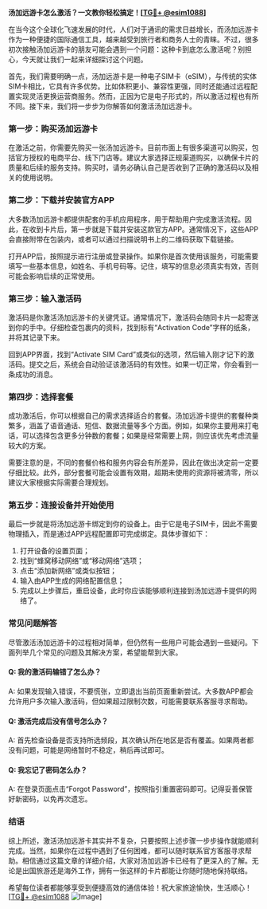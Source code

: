 **汤加远游卡怎么激活？一文教你轻松搞定！[[TG💪+ @esim1088](https://t.me/s/esim1088)]**

在当今这个全球化飞速发展的时代，人们对于通讯的需求日益增长，而汤加远游卡作为一种便捷的国际通信工具，越来越受到旅行者和商务人士的青睐。不过，很多初次接触汤加远游卡的朋友可能会遇到一个问题：这种卡到底怎么激活呢？别担心，今天就让我们一起来详细探讨这个问题。

首先，我们需要明确一点，汤加远游卡是一种电子SIM卡（eSIM），与传统的实体SIM卡相比，它具有许多优势。比如体积更小、兼容性更强，同时还能通过远程配置实现灵活更换运营商服务。然而，正因为它是电子形式的，所以激活过程也有所不同。接下来，我们将一步步为你解答如何激活汤加远游卡。

### **第一步：购买汤加远游卡**
在激活之前，你需要先购买一张汤加远游卡。目前市面上有很多渠道可以购买，包括官方授权的电商平台、线下门店等。建议大家选择正规渠道购买，以确保卡片的质量和后续的服务支持。购买时，请务必确认自己是否收到了正确的激活码以及相关的使用说明。

### **第二步：下载并安装官方APP**
大多数汤加远游卡都提供配套的手机应用程序，用于帮助用户完成激活流程。因此，在收到卡片后，第一步就是下载并安装这款官方APP。通常情况下，这些APP会直接附带在包装内，或者可以通过扫描说明书上的二维码获取下载链接。

打开APP后，按照提示进行注册或登录操作。如果你是首次使用该服务，可能需要填写一些基本信息，如姓名、手机号码等。记住，填写的信息必须真实有效，否则可能会影响后续的正常使用。

### **第三步：输入激活码**
激活码是你激活汤加远游卡的关键凭证。通常情况下，激活码会随同卡片一起寄送到你的手中。仔细检查包裹内的资料，找到标有“Activation Code”字样的纸条，并将其记录下来。

回到APP界面，找到“Activate SIM Card”或类似的选项，然后输入刚才记下的激活码。提交之后，系统会自动验证该激活码的有效性。如果一切正常，你会看到一条成功的消息。

### **第四步：选择套餐**
成功激活后，你可以根据自己的需求选择适合的套餐。汤加远游卡提供的套餐种类繁多，涵盖了语音通话、短信、数据流量等多个方面。例如，如果你主要用来打电话，可以选择包含更多分钟数的套餐；如果是经常需要上网，则应该优先考虑流量较大的方案。

需要注意的是，不同的套餐价格和服务内容会有所差异，因此在做出决定前一定要仔细比较。此外，部分套餐可能会设置有效期，超期未使用的资源将被清零，所以建议大家根据实际需要合理规划。

### **第五步：连接设备并开始使用**
最后一步就是将汤加远游卡绑定到你的设备上。由于它是电子SIM卡，因此不需要物理插入，而是通过APP远程配置即可完成绑定。具体步骤如下：

1. 打开设备的设置页面；
2. 找到“蜂窝移动网络”或“移动网络”选项；
3. 点击“添加新网络”或类似按钮；
4. 输入由APP生成的网络配置信息；
5. 完成以上步骤后，重启设备，此时你应该能够顺利连接到汤加远游卡提供的网络了。

### **常见问题解答**
尽管激活汤加远游卡的过程相对简单，但仍然有一些用户可能会遇到一些疑问。下面列举几个常见的问题及其解决方案，希望能帮到大家。

#### Q: 我的激活码输错了怎么办？
A: 如果发现输入错误，不要慌张，立即退出当前页面重新尝试。大多数APP都会允许用户多次输入激活码，但如果超过限制次数，可能需要联系客服寻求帮助。

#### Q: 激活完成后没有信号怎么办？
A: 首先检查设备是否支持所选频段，其次确认所在地区是否有覆盖。如果两者都没有问题，可能是网络暂时不稳定，稍后再试即可。

#### Q: 我忘记了密码怎么办？
A: 在登录页面点击“Forgot Password”，按照指引重置密码即可。记得妥善保管好新密码，以免再次遗忘。

### **结语**
综上所述，激活汤加远游卡其实并不复杂，只要按照上述步骤一步步操作就能顺利完成。当然，如果你在过程中遇到了任何困难，都可以随时联系官方客服寻求帮助。相信通过这篇文章的详细介绍，大家对汤加远游卡已经有了更深入的了解。无论是出国旅游还是海外工作，拥有一张这样的卡片都能让你随时随地保持联络。

希望每位读者都能够享受到便捷高效的通信体验！祝大家旅途愉快，生活顺心！[[TG💪+ @esim1088](https://t.me/s/esim1088) ![Image](https://i.postimg.cc/4NQfJmqS/Snipaste-2025-05-13-00-14-12.png)]